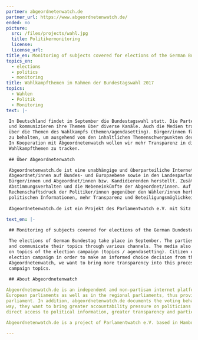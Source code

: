 ```yaml
---
partner: abgeordnetenwatch.de
partner_url: https://www.abgeordnetenwatch.de/
ended: no
picture:
  src: /files/projects/wahl.jpg
  title: Politikermonitoring
  license:
  license_url:
title_en: Monitoring of subjects covered for elections of the German Bundestag
topics_en:
  - elections
  - politics
  - monitoring  
title: Wahlkampfthemen im Rahmen der Bundestagswahl 2017
topics:
  - Wahlen
  - Politik
  - Monitoring
text: |- 

 In Deutschland findet im September die Bundestagswahl statt. Die Parteien bereiten sich auf den kommenden Wahlkampf vor 
 und kommunizieren ihre Themen über diverse Kanäle. Auch die Medien tragen zur Meinungsbildung bei und berichten 
 über die Themen des Wahlkampfs (themen/agendasetting). Bürger/innen fällt es im Wahlkampf oftmals dennoch schwer den Überblick 
 zu behalten, um ausgehend von den inhaltlichen Themenschwerpunkten der Parteien eine informierte Wahlentscheidung zu treffen. 
 In Kooperation mit Abgeordnetenwatch wollen wir mehr Transparenz in diesen Prozess bringen und ein Monitoring-Tool entwickeln,
 Wahlkampfthemen zu tracken.
 
 ## Über Abgeordnetenwatch

 Abgeordnetenwatch.de ist eine unabhängige und überparteiliche Internetplattform, die öffentliche Bürgeranfragen an 
 Abgeordnet/innen auf Bundes- und Europaebene sowie in den Landesparlamenten ermöglicht und somit einen direkten Draht zwischen 
 Bürger/innen und Abgeordnet/innen bzw. Kandidierenden herstellt. Zusätzlich dokumentiert abgeordnetenwatch.de das 
 Abstimmungsverhalten und die Nebeneinkünfte der Abgeordnet/innen. Auf diese Weise wollen sie u.a. einen höheren 
 Rechenschaftsdruck der Politiker/innen gegenüber den Wähler/innen herbeiführen, sowie einen einfachen und direkten Zugang zu 
 politischen Informationen, mehr Transparenz und Beteiligungsmöglichkeiten schaffen. 
 
 Abgeordnetenwatch.de ist ein Projekt des Parlamentwatch e.V. mit Sitz in Hamburg.
 
text_en: |-

 ## Monitoring of subjects covered for elections of the German Bundestag

 The elections of German Bundestag take place in September. The parties are preparing for the upcoming election campaign
 and communicate their topics through various channels. The media also contributes to the formation of opinions and reports
 on topics of the election campaign (topics / agendasetting). Citizen often find it difficult to maintain an overview in the
 election campaign in order to make an informed choice decision from the parties' main focus. In cooperation with 
 Abgeordnetenwatch, we want to bring more transparency into this process and develop a monitoring tool to track election 
 campaign topics.
 
 ## About Abgeordnetenwatch

Abgeordnetenwatch.de is an independent and non-partisan internet platform, which allows public citizen requests to German and 
European parliaments as well as in the regional parliaments, thus providing a direct link between citizens and members of 
parliament. In addition, abgeordnetenwatch.de documents the voting behavior and the additional income of the deputies. In this 
way, they want to bring greater accountability pressure on politicians towards the electorate, as well as to provide easy and 
direct access to political information, greater transparency and participation.
 
Abgeordnetenwatch.de is a project of Parlamentwatch e.V. based in Hamburg.

---
```

   
